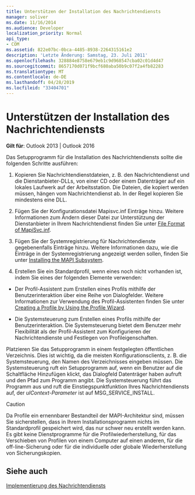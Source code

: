 ```yaml
---
title: Unterstützen der Installation des Nachrichtendiensts
manager: soliver
ms.date: 11/16/2014
ms.audience: Developer
localization_priority: Normal
api_type:
- COM
ms.assetid: 822e07bc-0bca-4485-8938-2264315161e2
description: 'Letzte Änderung: Samstag, 23. Juli 2011'
ms.openlocfilehash: 328884e8758e679eb1c9d968547cba02c01d4d47
ms.sourcegitcommit: 8657170d071f9bcf680aba50b9c07f2a4fb82283
ms.translationtype: MT
ms.contentlocale: de-DE
ms.lasthandoff: 04/28/2019
ms.locfileid: "33404701"
---
```

# <a name="supporting-message-service-installation"></a>Unterstützen der Installation des Nachrichtendiensts

  
  
**Gilt für**: Outlook 2013 | Outlook 2016 
  
Das Setupprogramm für die Installation des Nachrichtendiensts sollte die folgenden Schritte ausführen:
  
1. Kopieren Sie Nachrichtendienstdateien, z. B. den Nachrichtendienst und die Dienstanbieter-DLLs, von einer CD oder einem Datenträger auf ein lokales Laufwerk auf der Arbeitsstation. Die Dateien, die kopiert werden müssen, hängen vom Nachrichtendienst ab. In der Regel kopieren Sie mindestens eine DLL.
    
2. Fügen Sie der Konfigurationsdatei Mapisvc.inf Einträge hinzu. Weitere Informationen zum Ändern dieser Datei zur Unterstützung der Dienstanbieter in Ihrem Nachrichtendienst finden Sie unter [File Format of MapiSvc.inf](file-format-of-mapisvc-inf.md).
    
3. Fügen Sie der Systemregistrierung für Nachrichtendienste gegebenenfalls Einträge hinzu. Weitere Informationen dazu, wie die Einträge in der Systemregistrierung angezeigt werden sollen, finden Sie unter [Installing the MAPI Subsystem](installing-the-mapi-subsystem.md).
    
4. Erstellen Sie ein Standardprofil, wenn eines noch nicht vorhanden ist, indem Sie eines der folgenden Elemente verwenden:
    
  - Der Profil-Assistent zum Erstellen eines Profils mithilfe der Benutzerinteraktion über eine Reihe von Dialogfelder. Weitere Informationen zur Verwendung des Profil-Assistenten finden Sie unter [Creating a Profile by Using the Profile Wizard](creating-a-profile-by-using-the-profile-wizard.md).
    
  - Die Systemsteuerung zum Erstellen eines Profils mithilfe der Benutzerinteraktion. Die Systemsteuerung bietet dem Benutzer mehr Flexibilität als der Profil-Assistent zum Konfigurieren der Nachrichtendienste und Festlegen von Profileigenschaften. 
    
Platzieren Sie das Setupprogramm in einem festgelegten öffentlichen Verzeichnis. Dies ist wichtig, da die meisten Konfigurationsclients, z. B. die Systemsteuerung, den Namen des Verzeichnisses eingeben müssen. Die Systemsteuerung ruft ein Setupprogramm auf,  wenn ein Benutzer  auf die Schaltfläche Hinzufügen klickt, das Dialogfeld Datenträger haben aufruft und den Pfad zum Programm angibt. Die Systemsteuerung führt das Programm aus und ruft die Einstiegspunktfunktion Ihres Nachrichtendiensts auf, der  _ulContext-Parameter_ ist auf MSG_SERVICE_INSTALL. 
  
> [!CAUTION]
> Da Profile ein ernennbarer Bestandteil der MAPI-Architektur sind, müssen Sie sicherstellen, dass in Ihrem Installationsprogramm nichts im Standardprofil gespeichert wird, das nur schwer neu erstellt werden kann. Es gibt keine Dienstprogramme für die Profilwiederherstellung, für das Verschieben von Profilen von einem Computer auf einen anderen, für die off-line-Sicherung oder für die individuelle oder globale Wiederherstellung von Sicherungskopien. 
  
## <a name="see-also"></a>Siehe auch



[Implementierung des Nachrichtendiensts](message-service-implementation.md)

